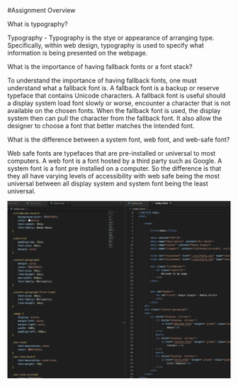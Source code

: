 #Assignment Overview

What is typography?

Typography - Typography is the stye or appearance of arranging type. Specifically, within web design, typography is used to specify what information is being presented on the webpage.

What is the importance of having fallback fonts or a font stack?

To understand the importance of having fallback fonts, one must understand what a fallback font is. A fallback font is a backup or reserve typeface that contains Unicode characters. A fallback font is useful should a display system load font slowly or worse, encounter a character that is not available on the chosen fonts. When the fallback font is used, the display system then can pull the character from the fallback font. It also allow the designer to choose a font that better matches the intended font. 

What is the difference between a system font, web font, and web-safe font?

Web safe fonts are typefaces that are pre-installed or universal to most computers. A web font is a font hosted by a third party such as Google. A system font is a font pre installed on a computer. So the difference is that they all have varying levels of accessibility with web safe being the most universal between all display system and system font being the least universal.

![Screenshot](./images/SS11.png)